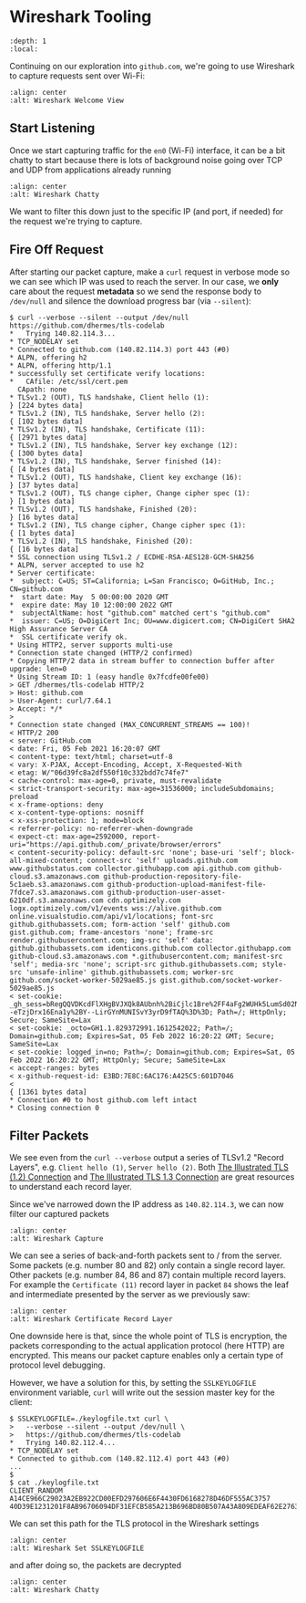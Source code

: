 # Wireshark Tooling

```{contents}
:depth: 1
:local:
```

Continuing on our exploration into `github.com`, we're going to use
Wireshark to capture requests sent over Wi-Fi:

```{image} images/wireshark01.png
:align: center
:alt: Wireshark Welcome View
```

## Start Listening

Once we start capturing traffic for the `en0` (Wi-Fi) interface, it can be
a bit chatty to start because there is lots of background noise going over
TCP and UDP from applications already running

```{image} images/wireshark02.png
:align: center
:alt: Wireshark Chatty
```

We want to filter this down just to the specific IP (and port, if needed) for
the request we're trying to capture.

## Fire Off Request

After starting our packet capture, make a `curl` request in verbose mode so
we can see which IP was used to reach the server. In our case, we **only**
care about the request **metadata** so we send the response body to `/dev/null`
and silence the download progress bar (via `--silent`):

```text
$ curl --verbose --silent --output /dev/null https://github.com/dhermes/tls-codelab
*   Trying 140.82.114.3...
* TCP_NODELAY set
* Connected to github.com (140.82.114.3) port 443 (#0)
* ALPN, offering h2
* ALPN, offering http/1.1
* successfully set certificate verify locations:
*   CAfile: /etc/ssl/cert.pem
  CApath: none
* TLSv1.2 (OUT), TLS handshake, Client hello (1):
} [224 bytes data]
* TLSv1.2 (IN), TLS handshake, Server hello (2):
{ [102 bytes data]
* TLSv1.2 (IN), TLS handshake, Certificate (11):
{ [2971 bytes data]
* TLSv1.2 (IN), TLS handshake, Server key exchange (12):
{ [300 bytes data]
* TLSv1.2 (IN), TLS handshake, Server finished (14):
{ [4 bytes data]
* TLSv1.2 (OUT), TLS handshake, Client key exchange (16):
} [37 bytes data]
* TLSv1.2 (OUT), TLS change cipher, Change cipher spec (1):
} [1 bytes data]
* TLSv1.2 (OUT), TLS handshake, Finished (20):
} [16 bytes data]
* TLSv1.2 (IN), TLS change cipher, Change cipher spec (1):
{ [1 bytes data]
* TLSv1.2 (IN), TLS handshake, Finished (20):
{ [16 bytes data]
* SSL connection using TLSv1.2 / ECDHE-RSA-AES128-GCM-SHA256
* ALPN, server accepted to use h2
* Server certificate:
*  subject: C=US; ST=California; L=San Francisco; O=GitHub, Inc.; CN=github.com
*  start date: May  5 00:00:00 2020 GMT
*  expire date: May 10 12:00:00 2022 GMT
*  subjectAltName: host "github.com" matched cert's "github.com"
*  issuer: C=US; O=DigiCert Inc; OU=www.digicert.com; CN=DigiCert SHA2 High Assurance Server CA
*  SSL certificate verify ok.
* Using HTTP2, server supports multi-use
* Connection state changed (HTTP/2 confirmed)
* Copying HTTP/2 data in stream buffer to connection buffer after upgrade: len=0
* Using Stream ID: 1 (easy handle 0x7fcdfe00fe00)
> GET /dhermes/tls-codelab HTTP/2
> Host: github.com
> User-Agent: curl/7.64.1
> Accept: */*
>
* Connection state changed (MAX_CONCURRENT_STREAMS == 100)!
< HTTP/2 200
< server: GitHub.com
< date: Fri, 05 Feb 2021 16:20:07 GMT
< content-type: text/html; charset=utf-8
< vary: X-PJAX, Accept-Encoding, Accept, X-Requested-With
< etag: W/"06d39fc8a2df550f10c332bdd7c74fe7"
< cache-control: max-age=0, private, must-revalidate
< strict-transport-security: max-age=31536000; includeSubdomains; preload
< x-frame-options: deny
< x-content-type-options: nosniff
< x-xss-protection: 1; mode=block
< referrer-policy: no-referrer-when-downgrade
< expect-ct: max-age=2592000, report-uri="https://api.github.com/_private/browser/errors"
< content-security-policy: default-src 'none'; base-uri 'self'; block-all-mixed-content; connect-src 'self' uploads.github.com www.githubstatus.com collector.githubapp.com api.github.com github-cloud.s3.amazonaws.com github-production-repository-file-5c1aeb.s3.amazonaws.com github-production-upload-manifest-file-7fdce7.s3.amazonaws.com github-production-user-asset-6210df.s3.amazonaws.com cdn.optimizely.com logx.optimizely.com/v1/events wss://alive.github.com online.visualstudio.com/api/v1/locations; font-src github.githubassets.com; form-action 'self' github.com gist.github.com; frame-ancestors 'none'; frame-src render.githubusercontent.com; img-src 'self' data: github.githubassets.com identicons.github.com collector.githubapp.com github-cloud.s3.amazonaws.com *.githubusercontent.com; manifest-src 'self'; media-src 'none'; script-src github.githubassets.com; style-src 'unsafe-inline' github.githubassets.com; worker-src github.com/socket-worker-5029ae85.js gist.github.com/socket-worker-5029ae85.js
< set-cookie: _gh_sess=bRegQQVDKcdFlXHgBVJXQk8AUbnh%2BiCjlc1Bre%2FF4aFg2WUHk5LumSd02NDEXVJTCyiB7Qzu%2Bt7xqYZtKICABciFfQ9%2FpaA3hrVnd%2FJgLvM%2BFySzB79VT9qpV4XCrTqgmxfvGDAiAOootko%2FPjp3hlom7MEwGPNJdTDIQ13osPhs%2BDXMvphONm0fs6yynRtCXPd%2F8AcJBO%2BkA1V5Z1BkVq%2B8tjRyRED2qAugBYnFlWKd2BmP9NBAiv8U%2BXmOsWf%2FWb3t38u0rcHq8nB0xv50bg%3D%3D--eTzjDrx16Ena1y%2BY--LirGYnMUNISvY3yrD9fTAQ%3D%3D; Path=/; HttpOnly; Secure; SameSite=Lax
< set-cookie: _octo=GH1.1.829372991.1612542022; Path=/; Domain=github.com; Expires=Sat, 05 Feb 2022 16:20:22 GMT; Secure; SameSite=Lax
< set-cookie: logged_in=no; Path=/; Domain=github.com; Expires=Sat, 05 Feb 2022 16:20:22 GMT; HttpOnly; Secure; SameSite=Lax
< accept-ranges: bytes
< x-github-request-id: E3BD:7E8C:6AC176:A425C5:601D7046
<
{ [1361 bytes data]
* Connection #0 to host github.com left intact
* Closing connection 0
```

## Filter Packets

We see even from the `curl --verbose` output a series of TLSv1.2
"Record Layers", e.g. `Client hello (1)`, `Server hello (2)`. Both
[The Illustrated TLS (1.2) Connection][1] and
[The Illustrated TLS 1.3 Connection][2] are great resources to understand
each record layer.

Since we've
narrowed down the IP address as `140.82.114.3`, we can now filter our
captured packets

```{image} images/wireshark03.png
:align: center
:alt: Wireshark Capture
```

We can see a series of back-and-forth packets sent to / from the server.
Some packets (e.g. number 80 and 82) only contain a single record layer.
Other packets (e.g. number 84, 86 and 87) contain multiple record layers. For
example the `Certificate (11)` record layer in packet `84` shows the
leaf and intermediate presented by the server as we previously saw:

```{image} images/wireshark04.png
:align: center
:alt: Wireshark Certificate Record Layer
```

One downside here is that, since the whole point of TLS is encryption, the
packets corresponding to the actual application protocol (here HTTP) are
encrypted. This means our packet capture enables only a certain type of
protocol level debugging.

However, we have a solution for this, by setting the `SSLKEYLOGFILE`
environment variable, `curl` will write out the session master key for the
client:

```text
$ SSLKEYLOGFILE=./keylogfile.txt curl \
>   --verbose --silent --output /dev/null \
>   https://github.com/dhermes/tls-codelab
*   Trying 140.82.112.4...
* TCP_NODELAY set
* Connected to github.com (140.82.112.4) port 443 (#0)
...
$
$ cat ./keylogfile.txt
CLIENT_RANDOM A14CE966C29023A2EB922CD00EFD297606E6F4430FD6168278D46DF555AC3757 40D39E1231201F8AB96706094DF31EFCB585A213B696BD80B507A43A809EDEAF62E27633E17182259806A01CCBD0B7DA
```

We can set this path for the TLS protocol in the Wireshark settings

```{image} images/wireshark05.png
:align: center
:alt: Wireshark Set SSLKEYLOGFILE
```

and after doing so, the packets are decrypted

```{image} images/wireshark06.png
:align: center
:alt: Wireshark Chatty
```

[1]: https://tls.ulfheim.net/
[2]: https://tls13.ulfheim.net/
